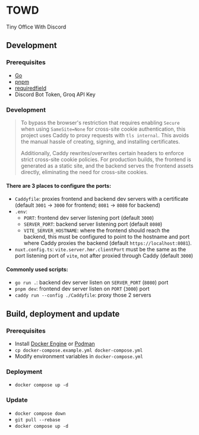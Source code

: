 # TOWD
Tiny Office With Discord

## Development
### Prerequisites
- [Go](https://go.dev/)
- [pnpm](https://pnpm.io/)
- [requiredfield](https://github.com/abhinav/requiredfield/)
- Discord Bot Token, Groq API Key

### Development
> To bypass the browser's restriction that requires enabling `Secure` when using `SameSite=None` for cross-site cookie authentication, this project uses Caddy to proxy requests with `tls internal`. This avoids the manual hassle of creating, signing, and installing certificates.
>
> Additionally, Caddy rewrites/overwrites certain headers to enforce strict cross-site cookie policies. For production builds, the frontend is generated as a static site, and the backend serves the frontend assets directly, eliminating the need for cross-site cookies.

#### There are 3 places to configure the ports:
- `Caddyfile`: proxies frontend and backend dev servers with a certificate (default `3001` -> `3000` for frontend; `8081` -> `8080` for backend)
- `.env`:
    - `PORT`: frontend dev server listening port (default `3000`)
    - `SERVER_PORT`: backend server listening port (default `8080`)
    - `VITE_SERVER_HOSTNAME`: where the frontend should reach the backend, this must be configured to point to the hostname and port where Caddy proxies the backend (default `https://localhost:8081`).
- `nuxt.config.ts`: `vite.server.hmr.clientPort` must be the same as the port listening port of `vite`, not after proxied through Caddy (default `3000`)

#### Commonly used scripts:
- `go run .`: backend dev server listen on `SERVER_PORT` (`8080`) port
- `pnpm dev`: frontend dev server listen on `PORT` (`3000`) port
- `caddy run --config ./Caddyfile`: proxy those 2 servers

## Build, deployment and update
### Prerequisites
- Install [Docker Engine](https://docs.docker.com/engine/install/) or [Podman](https://podman.io/)
- `cp docker-compose.example.yml docker-compose.yml`
- Modify environment variables in `docker-compose.yml`

### Deployment
- `docker compose up -d`

### Update
- `docker compose down`
- `git pull --rebase`
- `docker compose up -d`
